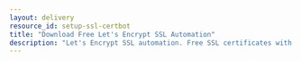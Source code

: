 ```yaml
---
layout: delivery
resource_id: setup-ssl-certbot
title: "Download Free Let's Encrypt SSL Automation"
description: "Let's Encrypt SSL automation. Free SSL certificates with automatic renewal."
---
```

